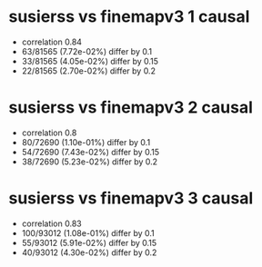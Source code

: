 # susierss vs finemapv3  1 causal

- correlation 0.84
- 63/81565 (7.72e-02%) differ by 0.1
- 33/81565 (4.05e-02%) differ by 0.15
- 22/81565 (2.70e-02%) differ by 0.2


# susierss vs finemapv3  2 causal

- correlation 0.8
- 80/72690 (1.10e-01%) differ by 0.1
- 54/72690 (7.43e-02%) differ by 0.15
- 38/72690 (5.23e-02%) differ by 0.2


# susierss vs finemapv3  3 causal

- correlation 0.83
- 100/93012 (1.08e-01%) differ by 0.1
- 55/93012 (5.91e-02%) differ by 0.15
- 40/93012 (4.30e-02%) differ by 0.2


